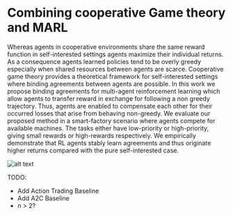 # Combining cooperative Game theory and MARL
       
Whereas agents in cooperative environments share the same reward function in self-interested settings agents maximize their individual returns. As a consequence agents learned policies tend to be overly greedy especially when shared resources between agents are scarce. Cooperative game theory provides a theoretical framework for self-interested settings where binding agreements between agents are possible. In this work we propose binding agreements for multi-agent reinforcement learning which allow agents to transfer reward in exchange for following a non greedy trajectory. Thus, agents are enabled to compensate each other for their occurred losses that arise from behaving non-greedy. We evaluate our proposed method in a smart-factory scenario where agents compete for available machines. The tasks either have low-priority or high-priority, giving small rewards or high-rewards respectively. We empirically demonstrate that RL agents stably learn agreements and thus originate higher returns compared with the pure self-interested case.

 
![alt text](https://raw.githubusercontent.com/kyrillschmid/contracting-agents/tree/master/experiments/20190923-10-58-52/rewards-var.png)

 
 TODO: 
 
 - Add Action Trading Baseline
 - Add A2C Baseline
 - n > 2?
 

 